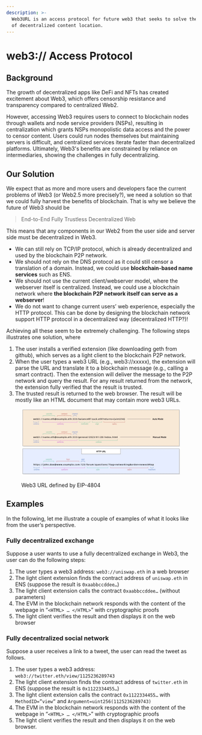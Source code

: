 ```yaml
---
description: >-
  Web3URL is an access protocol for future web3 that seeks to solve the problem
  of decentralized content location.
---
```


# web3:// Access Protocol

## Background

The growth of decentralized apps like DeFi and NFTs has created excitement about Web3, which offers censorship resistance and transparency compared to centralized Web2.

However, accessing Web3 requires users to connect to blockchain nodes through wallets and node service providers (NSPs), resulting in centralization which grants NSPs monopolistic data access and the power to censor content. Users could run nodes themselves but maintaining servers is difficult, and centralized services iterate faster than decentralized platforms. Ultimately, Web3's benefits are constrained by reliance on intermediaries, showing the challenges in fully decentralizing.

## Our Solution

We expect that as more and more users and developers face the current problems of Web3 (or Web2.5 more precisely?), we need a solution so that we could fully harvest the benefits of blockchain. That is why we believe the future of Web3 should be

> End-to-End Fully Trustless Decentralized Web

This means that any components in our Web2 from the user side and server side must be decentralized in Web3.

* We can still rely on TCP/IP protocol, which is already decentralized and used by the blockchain P2P network.
* We should not rely on the DNS protocol as it could still censor a translation of a domain. Instead, we could use **blockchain-based name services** such as ENS.
* We should not use the current client/webserver model, where the webserver itself is centralized. Instead, we could use a blockchain network where **the blockchain P2P network itself can serve as a webserver**!
* We do not want to change current users’ web experience, especially the HTTP protocol. This can be done by designing the blockchain network support HTTP protocol in a decentralized way (decentralized HTTP?)!

Achieving all these seem to be extremely challenging. The following steps illustrates one solution, where

1. The user installs a verified extension (like downloading geth from github), which serves as a light client to the blockchain P2P network.
2. When the user types a web3 URL (e.g., web3://xxxxx), the extension will parse the URL and translate it to a blockchain message (e.g., calling a smart contract). Then the extension will deliver the message to the P2P network and query the result. For any result returned from the network, the extension fully verified that the result is trusted.
3. The trusted result is returned to the web browser. The result will be mostly like an HTML document that may contain more web3 URLs.

<figure><img src="../../.gitbook/assets/web3url.jpg" alt=""><figcaption><p>Web3 URL defined by EIP-4804</p></figcaption></figure>

## Examples

In the following, let me illustrate a couple of examples of what it looks like from the user’s perspective.

### Fully decentralized exchange

Suppose a user wants to use a fully decentralized exchange in Web3, the user can do the following steps:

1. The user types a web3 address: `web3://uniswap.eth` in a web browser
2. The light client extension finds the contract address of `uniswap.eth` in ENS (suppose the result is `0xaabbccddee…`)
3. The light client extension calls the contract `0xaabbccddee…` (without parameters)
4. The EVM in the blockchain network responds with the content of the webpage in “`<HTML> … </HTML>`” with cryptographic proofs
5. The light client verifies the result and then displays it on the web browser

### Fully decentralized social network

Suppose a user receives a link to a tweet, the user can read the tweet as follows.

1. The user types a web3 address: `web3://twitter.eth/view/1125236289743`
2. The light client extension finds the contract address of `twitter.eth` in ENS (suppose the result is `0x1122334455…`)
3. The light client extension calls the contract `0x1122334455…` with `MethodID=”view”` and `Argument=uint256(1125236289743)`
4. The EVM in the blockchain network responds with the content of the webpage in “`<HTML> … </HTML>`” with cryptographic proofs
5. The light client verifies the result and then displays it on the web browser.

